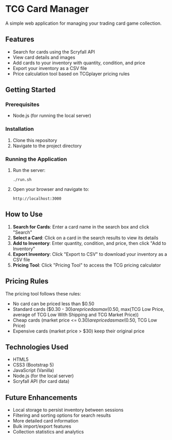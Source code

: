 # TCG Card Manager

A simple web application for managing your trading card game collection.

## Features

- Search for cards using the Scryfall API
- View card details and images
- Add cards to your inventory with quantity, condition, and price
- Export your inventory as a CSV file
- Price calculation tool based on TCGplayer pricing rules

## Getting Started

### Prerequisites

- Node.js (for running the local server)

### Installation

1. Clone this repository
2. Navigate to the project directory

### Running the Application

1. Run the server:
   ```
   ./run.sh
   ```
   
2. Open your browser and navigate to:
   ```
   http://localhost:3000
   ```

## How to Use

1. **Search for Cards**: Enter a card name in the search box and click "Search"
2. **Select a Card**: Click on a card in the search results to view its details
3. **Add to Inventory**: Enter quantity, condition, and price, then click "Add to Inventory"
4. **Export Inventory**: Click "Export to CSV" to download your inventory as a CSV file
5. **Pricing Tool**: Click "Pricing Tool" to access the TCG pricing calculator

## Pricing Rules

The pricing tool follows these rules:
- No card can be priced less than $0.50
- Standard cards ($0.30 - $30) are priced as max($0.50, max(TCG Low Price, average of TCG Low With Shipping and TCG Market Price))
- Cheap cards (market price <= $0.30) are priced as max($0.50, TCG Low Price)
- Expensive cards (market price > $30) keep their original price

## Technologies Used

- HTML5
- CSS3 (Bootstrap 5)
- JavaScript (Vanilla)
- Node.js (for the local server)
- Scryfall API (for card data)

## Future Enhancements

- Local storage to persist inventory between sessions
- Filtering and sorting options for search results
- More detailed card information
- Bulk import/export features
- Collection statistics and analytics
